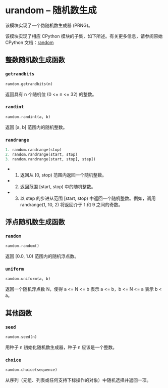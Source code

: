 urandom – 随机数生成
===========================

该模块实现了一个伪随机数生成器 (PRNG)。

该模块实现了相应 CPython 模块的子集，如下所述。有关更多信息，请参阅原始 CPython 文档：[random](https://docs.python.org/3.5/library/random.html#module-random)

## 整数随机数生成函数

### `getrandbits`

```python
random.getrandbits(n)
```

返回具有 n 个随机位 (0 <= n <= 32) 的整数。


### `randint`

```python
random.randint(a, b)
```

返回 [a, b] 范围内的随机整数。

### `randrange`

```python
1. random.randrange(stop)
2. random.randrange(start, stop)
3. random.randrange(start, stop[, step])
```

* 1. 返回从 [0, stop) 范围内返回一个随机整数。

* 2. 返回范围 [start, stop) 中的随机整数。

* 3. 以 step 的步进从范围 [start, stop) 中返回一个随机整数。例如，调用 randrange(1, 10, 2) 将返回介于 1 和 9 之间的奇数。

## 浮点随机数生成函数


### `random`

```python
random.random()
```

返回 [0.0, 1.0) 范围内的随机浮点数。

### `uniform`

```python
random.uniform(a, b)
```

返回一个随机浮点数 N，使得 a <= N <= b 表示 a <= b，b <= N <= a 表示 b < a。


## 其他函数

### `seed`

```python
random.seed(n)
```

用种子 n 初始化随机数生成器，种子 n 应该是一个整数。

### `choice`

```python
random.choice(sequence)
```

从序列（元组、列表或任何支持下标操作的对象）中随机选择并返回一项。
